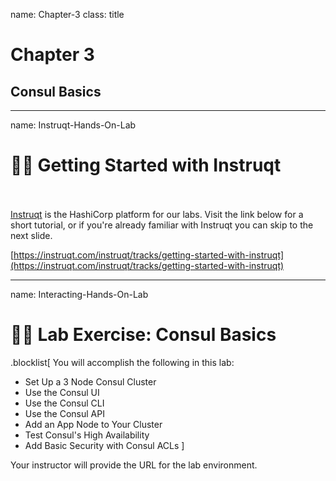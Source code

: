 name: Chapter-3
class: title
# Chapter 3
## Consul Basics

---
name: Instruqt-Hands-On-Lab
# 👩‍💻 Getting Started with Instruqt
<br><br>
[Instruqt](https://instruqt.com) is the HashiCorp platform for our labs. Visit the link below for a short tutorial, or if you're already familiar with Instruqt you can skip to the next slide.

[https://instruqt.com/instruqt/tracks/getting-started-with-instruqt](https://instruqt.com/instruqt/tracks/getting-started-with-instruqt)

---
name: Interacting-Hands-On-Lab
# 👩‍💻 Lab Exercise: Consul Basics
.blocklist[
You will accomplish the following in this lab:

* Set Up a 3 Node Consul Cluster
* Use the Consul UI
* Use the Consul CLI
* Use the Consul API
* Add an App Node to Your Cluster
* Test Consul's High Availability
* Add Basic Security with Consul ACLs
]

Your instructor will provide the URL for the lab environment.
